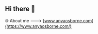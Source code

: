 ## Hi there 👋

:globe_with_meridians: About me ---> [www.anyaosborne.com](https://www.anyaosborne.com/)
